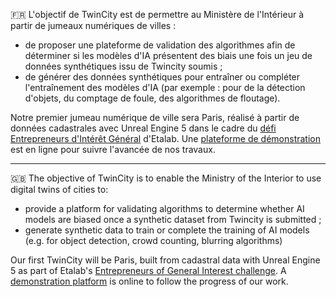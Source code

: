 🇫🇷 L'objectif de TwinCity est de permettre au Ministère de l'Intérieur à partir de jumeaux numériques de villes :
- de proposer une plateforme de validation des algorithmes afin de déterminer si les modèles d'IA présentent des biais une fois un jeu de données synthétiques issu de Twincity soumis ;
- de générer des données synthétiques pour entraîner ou compléter l'entraînement des modèles d'IA (par exemple : pour de la détection d'objets, du comptage de foule, des algorithmes de floutage).<br />

Notre premier jumeau numérique de ville sera Paris, réalisé à partir de données cadastrales avec Unreal Engine 5 dans le cadre du [défi Entrepreneurs d'Intérêt Général](https://eig.etalab.gouv.fr/defis/twincity/) d'Etalab. Une [plateforme de démonstration](https://twincity.fr/) est en ligne pour suivre l'avancée de nos travaux.

-------

🇬🇧 The objective of TwinCity is to enable the Ministry of the Interior to use digital twins of cities to:
- provide a platform for validating algorithms to determine whether AI models are biased once a synthetic dataset from Twincity is submitted ;
- generate synthetic data to train or complete the training of AI models (e.g. for object detection, crowd counting, blurring algorithms)<br />

Our first TwinCity will be Paris, built from cadastral data with Unreal Engine 5 as part of Etalab's [Entrepreneurs of General Interest challenge](https://eig.etalab.gouv.fr/defis/twincity/). A [demonstration platform](https://twincity.fr/) is online to follow the progress of our work.

